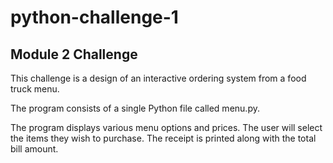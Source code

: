 # python-challenge-1
## Module 2 Challenge

This challenge is a design of an interactive ordering system from a food truck menu.

The program consists of a single Python file called menu.py.

The program displays various menu options and prices. The user will select the items they wish to purchase. The receipt is printed along with the total bill amount.
